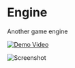 # Engine
Another game engine

[![Demo Video](https://img.youtube.com/vi/KETwM3-z2Z4/0.jpg)](https://www.youtube.com/watch?v=KETwM3-z2Z4)


![Screenshot](https://github.com/yourusername/yourrepo/blob/main/Capture.png?raw=true)
